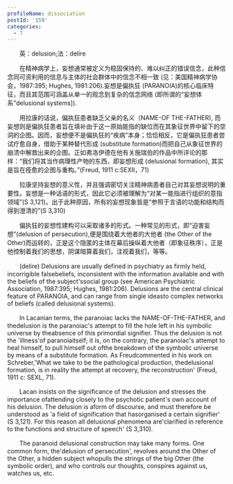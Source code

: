 ```yaml
---
profileName: dissociation
postId: '159'
categories:
  - 7
---
```

‌‌‌‌　　英：delusion;法：delire


‌‌‌‌　　在精神病学上，妄想通常被定义为稳固保持的、难以纠正的错误信念，此种信念同可资利用的信息与主体的社会群体中的信念不相一致 (见：美国精神病学协会，1987:395; Hughes, 1981:206).妄想是偏执狂 (PARANOIA)的核心临床特征，而且其范围可涵盖从单一的观念到复杂的信念网络 (即所谓的“妄想体系”delusional systems]).

‌‌‌‌　　用拉康的话说，偏执狂患者缺乏父亲的名义（NAME-OF THE-FATHER), 而妄想则是偏执狂患者旨在填补由于这一原始能指的缺位而在其象征世界中留下的空洞的企图。因而，妄想便不是偏执狂的“疾病”本身；恰恰相反，它是偏执狂患者尝试疗愈自身，借助于某种替代形成 (substitute formation)而把自己从象征世界的崩溃中解救出来的企图。正如弗洛伊德在他有关施瑞伯的作品中所评论的那样：“我们将其当作病理性产物的东西，即妄想形成 (delusional formation), 其实是旨在痊愈的企图与重构。”(Freud, 1911 c:SEXⅡ，71)

‌‌‌‌　　拉康坚持妄想的意义性，并且强调密切关注精神病患者自己对其妄想说明的重要性。妄想是一种话语的形式，因此它必须被理解为“对某一能指进行组织的意指领域”(S 3,121)。出于此种原因，所有的妄想现象皆是“参照于言语的功能和结构而得到澄清的”(S 3,310)

‌‌‌‌　　偏执狂的妄想性建构可以采取诸多的形式。一种常见的形式，即“迫害妄想”(delusion of persecution),便是围绕着大他者的大他者 (the Other of the Other)而运转的，正是这个隐匿的主体在幕后操纵着大他者（即象征秩序），正是他控制着我们的思想，阴谋暗算着我们，注视着我们，等等。


‌‌‌‌　　(delire) Delusions are usually defined in psychiatry as firmly held, incorrigible falsebeliefs, inconsistent with the information available and with the beliefs of the subject'ssocial group (see American Psychiatric Association, 1987:395; Hughes, 1981:206). Delusions are the central clinical feature of PARANOIA, and can range from single ideasto complex networks of beliefs (called delusional systems).

‌‌‌‌　　In Lacanian terms, the paranoiac lacks the NAME-OF-THE-FATHER, and thedelusion is the paranoiac's attempt to fill the hole left in his symbolic universe by theabsence of this primordial signifier. Thus the delusion is not the 'illness'of paranoiaitself; it is, on the contrary, the paranoiac's attempt to heal himself, to pull himself out ofthe breakdown of the symbolic universe by means of a substitute formation. As Freudcommented in his work on Schreber,'What we take to be the pathological production, thedelusional formation, is in reality the attempt at recovery, the reconstruction' (Freud, 1911 c: SEXL, 71).

‌‌‌‌　　Lacan insists on the significance of the delusion and stresses the importance ofattending closely to the psychotic patient's own account of his delusion. The delusion is aform of discourse, and must therefore be understood as 'a field of signification that hasorganised a certain signifier' (S 3,121). For this reason all delusional phenomena are'clarified in reference to the functions and structure of speech' (S 3,310).

‌‌‌‌　　The paranoid delusional construction may take many forms. One common form, the'delusion of persecution', revolves around the Other of the Other, a hidden subject whopulls the strings of the big Other (the symbolic order), and who controls our thoughts, conspires against us, watches us, etc.

